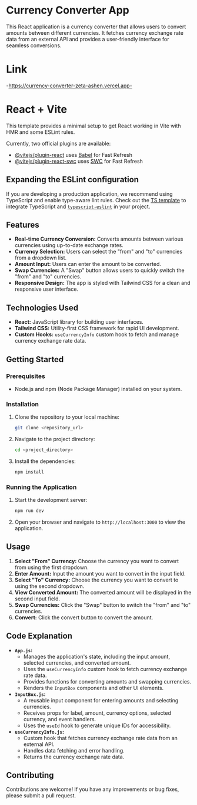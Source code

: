 # Currency Converter App

This React application is a currency converter that allows users to convert amounts between different currencies. It fetches currency exchange rate data from an external API and provides a user-friendly interface for seamless conversions.

# Link
-https://currency-converter-zeta-ashen.vercel.app-

# React + Vite

This template provides a minimal setup to get React working in Vite with HMR and some ESLint rules.

Currently, two official plugins are available:

- [@vitejs/plugin-react](https://github.com/vitejs/vite-plugin-react/blob/main/packages/plugin-react/README.md) uses [Babel](https://babeljs.io/) for Fast Refresh
- [@vitejs/plugin-react-swc](https://github.com/vitejs/vite-plugin-react-swc) uses [SWC](https://swc.rs/) for Fast Refresh

## Expanding the ESLint configuration

If you are developing a production application, we recommend using TypeScript and enable type-aware lint rules. Check out the [TS template](https://github.com/vitejs/vite/tree/main/packages/create-vite/template-react-ts) to integrate TypeScript and [`typescript-eslint`](https://typescript-eslint.io) in your project.


## Features

* **Real-time Currency Conversion:** Converts amounts between various currencies using up-to-date exchange rates.
* **Currency Selection:** Users can select the "from" and "to" currencies from a dropdown list.
* **Amount Input:** Users can enter the amount to be converted.
* **Swap Currencies:** A "Swap" button allows users to quickly switch the "from" and "to" currencies.
* **Responsive Design:** The app is styled with Tailwind CSS for a clean and responsive user interface.

## Technologies Used

* **React:** JavaScript library for building user interfaces.
* **Tailwind CSS:** Utility-first CSS framework for rapid UI development.
* **Custom Hooks:** `useCurrencyInfo` custom hook to fetch and manage currency exchange rate data.

## Getting Started

### Prerequisites

* Node.js and npm (Node Package Manager) installed on your system.

### Installation

1.  Clone the repository to your local machine:

    ```bash
    git clone <repository_url>
    ```

2.  Navigate to the project directory:

    ```bash
    cd <project_directory>
    ```

3.  Install the dependencies:

    ```bash
    npm install
    ```

### Running the Application

1.  Start the development server:

    ```bash
    npm run dev
    ```

2.  Open your browser and navigate to `http://localhost:3000` to view the application.

## Usage

1.  **Select "From" Currency:** Choose the currency you want to convert from using the first dropdown.
2.  **Enter Amount:** Input the amount you want to convert in the input field.
3.  **Select "To" Currency:** Choose the currency you want to convert to using the second dropdown.
4.  **View Converted Amount:** The converted amount will be displayed in the second input field.
5.  **Swap Currencies:** Click the "Swap" button to switch the "from" and "to" currencies.
6.  **Convert:** Click the convert button to convert the amount.

## Code Explanation

* **`App.js`:**
    * Manages the application's state, including the input amount, selected currencies, and converted amount.
    * Uses the `useCurrencyInfo` custom hook to fetch currency exchange rate data.
    * Provides functions for converting amounts and swapping currencies.
    * Renders the `InputBox` components and other UI elements.
* **`InputBox.js`:**
    * A reusable input component for entering amounts and selecting currencies.
    * Receives props for label, amount, currency options, selected currency, and event handlers.
    * Uses the `useId` hook to generate unique IDs for accessibility.
* **`useCurrencyInfo.js`:**
    * Custom hook that fetches currency exchange rate data from an external API.
    * Handles data fetching and error handling.
    * Returns the currency exchange rate data.

## Contributing

Contributions are welcome! If you have any improvements or bug fixes, please submit a pull request.

